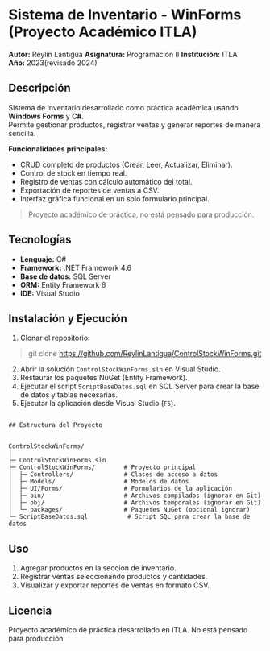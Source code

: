 
# Sistema de Inventario - WinForms (Proyecto Académico ITLA)

**Autor:** Reylin Lantigua
**Asignatura:** Programación II
**Institución:** ITLA  
**Año:** 2023(revisado 2024)  



## Descripción

Sistema de inventario desarrollado como práctica académica usando **Windows Forms** y **C#**.  
Permite gestionar productos, registrar ventas y generar reportes de manera sencilla.

**Funcionalidades principales:**

- CRUD completo de productos (Crear, Leer, Actualizar, Eliminar).  
- Control de stock en tiempo real.  
- Registro de ventas con cálculo automático del total.  
- Exportación de reportes de ventas a CSV.  
- Interfaz gráfica funcional en un solo formulario principal.  

>  Proyecto académico de práctica, no está pensado para producción.



## Tecnologías

- **Lenguaje:** C#  
- **Framework:** .NET Framework 4.6  
- **Base de datos:** SQL Server  
- **ORM:** Entity Framework 6  
- **IDE:** Visual Studio  


## Instalación y Ejecución

1. Clonar el repositorio:
> git clone https://github.com/ReylinLantigua/ControlStockWinForms.git

2. Abrir la solución `ControlStockWinForms.sln` en Visual Studio.
3. Restaurar los paquetes NuGet (Entity Framework).
4. Ejecutar el script `ScriptBaseDatos.sql` en SQL Server para crear la base de datos y tablas necesarias.
5. Ejecutar la aplicación desde Visual Studio (`F5`).


```

## Estructura del Proyecto


ControlStockWinForms/
│
├─ ControlStockWinForms.sln
├─ ControlStockWinForms/        # Proyecto principal
│  ├─ Controllers/              # Clases de acceso a datos
│  ├─ Models/                   # Modelos de datos
│  ├─ UI/Forms/                 # Formularios de la aplicación
│  ├─ bin/                      # Archivos compilados (ignorar en Git)
│  ├─ obj/                      # Archivos temporales (ignorar en Git)
│  └─ packages/                 # Paquetes NuGet (opcional ignorar)
└─ ScriptBaseDatos.sql           # Script SQL para crear la base de datos

```

## Uso

1. Agregar productos en la sección de inventario.
2. Registrar ventas seleccionando productos y cantidades.
3. Visualizar y exportar reportes de ventas en formato CSV.



## Licencia

Proyecto académico de práctica desarrollado en ITLA.
No está pensado para producción.

